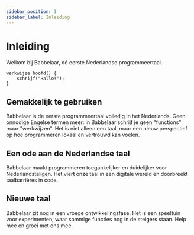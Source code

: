 ```yaml
---
sidebar_position: 1
sidebar_label: Inleiding
---
```


# Inleiding
Welkom bij Babbelaar, dé eerste Nederlandse programmeertaal.

```babbelaar
werkwijze hoofd() {
    schrijf("Hallo!");
}
```

## Gemakkelijk te gebruiken

Babbelaar is de eerste programmeertaal volledig in het Nederlands. Geen onnodige Engelse termen meer: in Babbelaar schrijf je geen "functions" maar "werkwijzen". Het is niet alleen een taal, maar een nieuw perspectief op hoe programmeren lokaal en vertrouwd kan voelen.

## Een ode aan de Nederlandse taal
Babbelaar maakt programmeren toegankelijker en duidelijker voor Nederlandstaligen. Het viert onze taal in een digitale wereld en doorbreekt taalbarrières in code.

## Nieuwe taal
Babbelaar zit nog in een vroege ontwikkelingsfase. Het is een speeltuin voor experimenten, waar sommige functies nog in de steigers staan. Help mee en groei met ons mee.


